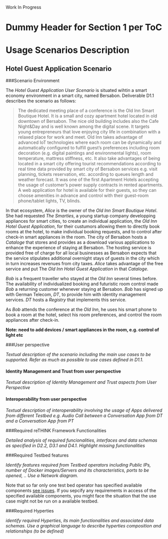 Work In Progress


Dummy Header for Section 1 per ToC
==================================

Usage Scenarios Description
===========================

Hotel Guest Application Scenario
--------------------------------

###Scenario Environment

The _Hotel Guest Application User Scenario_ is situated wihtin a smart economy environment in a smart city, named Bersabon.
Deliverable D1.1 describes the scenario as follows:

> The dedicated meeting place of a conference is the Old Inn Smart Boutique Hotel. 
> It is a small and cozy apartment hotel located in old downtown of Bersabon. 
> The nice old building includes also the Cafe Night&Day and is well known among the digital scene. 
> It targets young entrepreneurs that love enjoying city life in combination with a relaxed place for work and meet. 
> Old Inn takes advantage of advanced IoT technologies where each room can be dynamically and automatically configured to 
> fulfill guest’s preferences including room decoration (e.g. digital paintings and environmental lights), room temperature, 
> mattress stiffness, etc. It also take advantages of being located in a smart city offering tourist recommendations according 
> to real time data provided by smart city of Bersabon services e.g. visit planning, tickets reservation, etc. according to queues 
> length and weather forecast. It was one of the first Apartment Hotels accepting the usage of customer’s power supply 
> contracts in rented apartments. A web application for hotel is available for their guests, so they can choose amenities 
> in advance and control with their guest-room phone/tablet lights, TV, blinds.

In that ecosystem, _Alice_ is the owner of the _Old Inn Smart Boutique Hotel_.  She had requested _The Smarties_, a young startup company 
developping appliances for smart cities, to create an individual application, the _Old Inn Hotel Guest Application_, for their custumors
allowing them to directly book rooms at the hotel, to make individual booking requests, and to control after check-in smart appliances in
the room.  The city of Bersabon hosts a _Cataloge_ that stores and provides as a download various applications to enhance
the experience of staying at Bersabon.  The hosting service is provided free of charge for all local businesses as Bersabon expects
that the service stipulates additional overnight stays of guests in the city which in turn increases revenues from city taxes.
_Alice_ takes advantage of the free service and put The _Old Inn Hotel Guest Application_ in that _Cataloge_.

_Bob_ is a frequent traveller who stayed at the _Old Inn_ several times before.  The availability of individualized booking and futuristic
room control made _Bob_ a returning customer whenever staying at Bersabon.  _Bob_ has signed up with German Telecom, _DT_, to provide
him with identity management services.  _DT_ hosts a _Registry_ that implements this service.

As _Bob_ attends the conference at the _Old Inn_, he uses his smart phone to book a room at the hotel, select his room preferences, and
control the room appliances after check-in.

**Note:  need to add devices / smart appliances in the room, e.g. control of light etc**



###User perspective


*Textual description of the scenario including the main use cases to be supported. Refer as much as possible to use cases defined in D1.1.*

#### Identity Management and Trust from user perspective

*Textual description of Identity Management and Trust aspects from User Perspective*

#### Interoperability from user perspective

*Textual description of interoperability involving the usage of Apps delivered from different Testbed e.g. Audio Call between a Conversation App from DT and a Conversation App from PT*

###Required reTHINK Framework Functionalities

*Detailed analysis of required funcionalities, interfaces and data schemas as specified in D2.2, D3.1 and D4.1. Highlight missing functionalities*

###Required Testbed features


*Identify features required from Testbed operators including Public IPs, number of Docker images/Servers and its characteristics, ports to be opened, .. Use a Network diagram.*

Note that so far only one test bed operator has specified available components [see issues](https://github.com/reTHINK-project/testbeds/issues?utf8=✓&q=is%3Aissue+Constraints+of+Test+Bed+Operators+).  If you sepcify any requirements in access of the specified available components, you might face the situation that the use case might not be run on a available testbed.

###Required Hyperties


*identify required Hyperties, its main functionalities and associated data schemas. Use a graphical language to describe hyperties composition and relationships (to be defined)*
